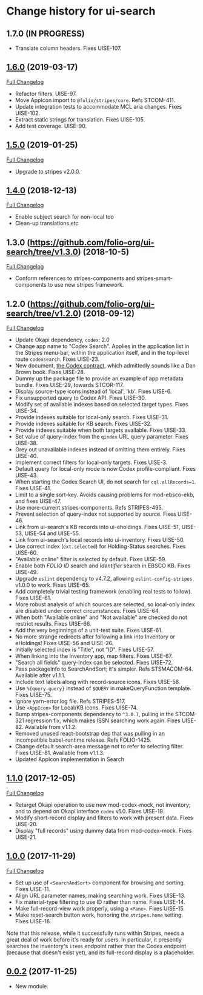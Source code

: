 # Change history for ui-search

## 1.7.0 (IN PROGRESS)

* Translate column headers. Fixes UISE-107.

## [1.6.0](https://github.com/folio-org/ui-search/tree/v1.6.0) (2019-03-17)
[Full Changelog](https://github.com/folio-org/ui-search/compare/v1.5.0...v1.6.0)

* Refactor filters. UISE-97.
* Move AppIcon import to `@folio/stripes/core`. Refs STCOM-411.
* Update integration tests to accommodate MCL aria changes. Fixes UISE-102.
* Extract static strings for translation. Fixes UISE-105.
* Add test coverage. UISE-90.

## [1.5.0](https://github.com/folio-org/ui-search/tree/v1.5.0) (2019-01-25)
[Full Changelog](https://github.com/folio-org/ui-search/compare/v1.4.0...v1.5.0)

* Upgrade to stripes v2.0.0.

## [1.4.0](https://github.com/folio-org/ui-search/tree/v1.4.0) (2018-12-13)
[Full Changelog](https://github.com/folio-org/ui-search/compare/v1.3.0...v1.4.0)

* Enable subject search for non-local too
* Clean-up translations etc

## 1.3.0 (https://github.com/folio-org/ui-search/tree/v1.3.0) (2018-10-5)
[Full Changelog](https://github.com/folio-org/ui-search/compare/v1.2.0...v1.3.0)

* Conform references to stripes-components and stripes-smart-components to use new stripes framework.

## 1.2.0 (https://github.com/folio-org/ui-search/tree/v1.2.0) (2018-09-12)
[Full Changelog](https://github.com/folio-org/ui-search/compare/v1.1.0...v1.2.0)

* Update Okapi dependency, `codex`: 2.0
* Change app name to "Codex Search". Applies in the application list in the Stripes menu-bar, within the application itself, and in the top-level route `codexsearch`. Fixes UISE-23.
* New document, [the Codex contract](doc/codex-contract.md), which admittedly sounds like a Dan Brown book. Fixes UISE-28.
* Dummy up the package file to provide an example of app metadata bundle. Fixes UISE-29, towards STCOR-117.
* Display source-type icons instead of 'local', 'kb'. Fixes UISE-6.
* Fix unsupported query to Codex API. Fixes UISE-30.
* Modify set of available indexes based on selected target types. Fixes UISE-34.
* Provide indexes suitable for local-only search. Fixes UISE-31.
* Provide indexes suitable for KB search. Fixes UISE-32.
* Provide indexes suitable when both targets available. Fixes UISE-33.
* Set value of query-index from the `qindex` URL query parameter. Fixes UISE-38.
* Grey out unavailable indexes instead of omitting them entirely. Fixes UISE-40.
* Implement correct filters for local-only targets. Fixes UISE-3.
* Default query for local-only mode is now Codex profile-compliant. Fixes UISE-43.
* When starting the Codex Search UI, do not search for `cql.allRecords=1`. Fixes UISE-41.
* Limit to a single sort-key. Avoids causing problems for mod-ebsco-ekb, and fixes UISE-47.
* Use more-current stripes-components. Refs STRIPES-495.
* Prevent selection of query-index not supported by source. Fixes UISE-46.
* Link from ui-search's KB records into ui-eholdings. Fixes UISE-51, UISE-53, UISE-54 and UISE-55.
* Link from ui-search's local records into ui-inventory. Fixes UISE-50.
* Use correct index (`ext.selected`) for Holding-Status searches. Fixes UISE-60.
* "Available online" filter is selected by default. Fixes UISE-59.
* Enable both _FOLIO ID_ search and _Identifier_ search in EBSCO KB. Fixes UISE-49.
* Upgrade `eslint` dependency to v4.7.2, allowing `eslint-config-stripes` v1.0.0 to work. Fixes UISE-65.
* Add completely trivial testing framework (enabling real tests to follow). Fixes UISE-61.
* More robust analysis of which sources are selected, so local-only index are disabled under correct circumstances. Fixes UISE-64.
* When both "Available online" and "Not available" are checked do not restrict results. Fixes UISE-66.
* Add the very beginnings of a unit-test suite. Fixes UISE-61.
* No more strange redirects after following a link into Inventory or eHoldings! Fixes UISE-56 and UISE-26.
* Initially selected index is "Title", not "ID". Fixes UISE-57.
* When linking into the Inventory app, map filters. Fixes UISE-67.
* "Search all fields" query-index can be selected. Fixes UISE-72.
* Pass packageInfo to SearchAndSort; it's simpler. Refs STSMACOM-64. Available after v1.1.1.
* Include text labels along with record-source icons. Fixes UISE-58.
* Use `%{query.query}` instead of `$QUERY` in makeQueryFunction template. Fixes UISE-75.
* Ignore yarn-error.log file. Refs STRIPES-517.
* Use `<AppIcon>` for Local/KB icons. Fixes UISE-74.
* Bump stripes-components dependency to `^3.0.7`, pulling in the STCOM-321 regression fix, which makes ISSN searching work again. Fixes UISE-82. Available from v1.1.2.
* Removed unused react-bootstrap dep that was pulling in an incompatible babel-runtime release. Refs FOLIO-1425.
* Change default search-area message not to refer to selecting filter. Fixes UISE-81. Available from v1.1.3.
* Updated AppIcon implementation in Search

## [1.1.0](https://github.com/folio-org/ui-search/tree/v1.1.0) (2017-12-05)
[Full Changelog](https://github.com/folio-org/ui-search/compare/v1.0.0...v1.1.0)

* Retarget Okapi operation to use new mod-codex-mock, not inventory; and to depend on Okapi interface `codex` v1.0. Fixes UISE-19.
* Modify short-record display and filters to work with present data. Fixes UISE-20.
* Display "full records" using dummy data from mod-codex-mock. Fixes UISE-21.

## [1.0.0](https://github.com/folio-org/ui-search/tree/v1.0.0) (2017-11-29)
[Full Changelog](https://github.com/folio-org/ui-search/compare/v0.0.2...v1.0.0)

* Set up use of `<SearchAndSort>` component for browsing and sorting. Fixes UISE-11.
* Align URL parameter names, making searching work. Fixes UISE-13.
* Fix material-type filtering to use ID rather than name. Fixes UISE-14.
* Make full-record-view work properly, using a `<Pane>`. Fixes UISE-15.
* Make reset-search button work, honoring the `stripes.home` setting. Fixes UISE-16.

Note that this release, while it successfully runs within Stripes, needs a great deal of work before it's ready for users. In particular, it presently searches the inventory's `items` endpoint rather than the Codex endpoint (because that doesn't exist yet), and its full-record display is a placeholder.

## [0.0.2](https://github.com/folio-org/ui-search/tree/v0.0.2) (2017-11-25)

* New module.


